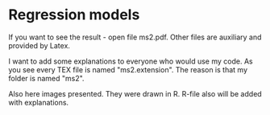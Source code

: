 # Regression models

If you want to see the result - open file ms2.pdf. Other files are auxiliary and provided by Latex.

I want to add some explanations to everyone who would use my code. As you see every TEX file is named "ms2.extension". The reason is that my folder is named "ms2".

Also here images presented. They were drawn in R. R-file also will be added with explanations. 
